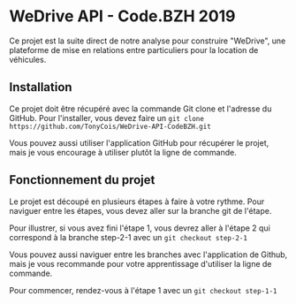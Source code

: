 # WeDrive API - Code.BZH 2019

Ce projet est la suite direct de notre analyse pour construire "WeDrive", une plateforme de mise en relations entre particuliers pour la location de véhicules.

## Installation

Ce projet doit être récupéré avec la commande Git clone et l'adresse du GitHub. Pour l'installer, vous devez faire un ``git clone https://github.com/TonyCois/WeDrive-API-CodeBZH.git``

Vous pouvez aussi utiliser l'application GitHub pour récupérer le projet, mais je vous encourage à utiliser plutôt la ligne de commande.


## Fonctionnement du projet

Le projet est découpé en plusieurs étapes à faire à votre rythme. Pour naviguer entre les étapes, vous devez aller sur la branche git de l'étape.

Pour illustrer, si vous avez fini l'étape 1, vous devrez aller à l'étape 2 qui correspond à la branche step-2-1 avec un ``git checkout step-2-1``

Vous pouvez aussi naviguer entre les branches avec l'application de Github, mais je vous recommande pour votre apprentissage d'utiliser la ligne de commande.

Pour commencer, rendez-vous à l'étape 1 avec un ``git checkout step-1-1``